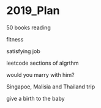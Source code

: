 # 2019_Plan  

50 books reading 

fitness 

satisfying job  

leetcode sections of algrthm  

would you marry with him?  

Singapoe, Malisia and Thailand trip   

give a birth to the baby  

